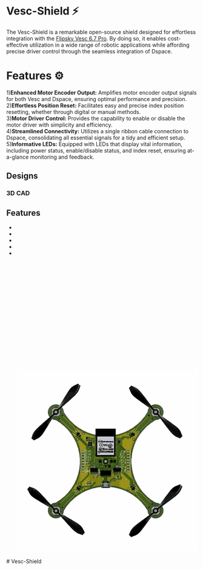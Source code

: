 # Vesc-Shield ⚡️

The Vesc-Shield is a remarkable open-source shield designed for effortless integration with the [Flipsky Vesc 6.7 Pro](https://flipsky.net/products/flipsky-mini-fsesc6-7-pro-70a-base-on-vesc6-6-with-aluminum-anodized-heat-sink?variant=42664011956465&currency=USD&utm_medium=product_sync&utm_source=google&utm_content=sag_organic&utm_campaign=sag_organic&gad=1&gclid=CjwKCAjwo9unBhBTEiwAipC110jtGEOlnNmrO9Tqul8LjfJ8Tr05fPZSuTm81KGfPlVTePEtUpiYyBoCPOYQAvD_BwE). By doing so, it enables cost-effective utilization in a wide range of robotic applications while affording precise driver control through the seamless integration of Dspace.
<br/>

# Features ⚙️
1)**Enhanced Motor Encoder Output:** Amplifies motor encoder output signals for both Vesc and Dspace, ensuring optimal performance and precision.<br/>
2)**Effortless Position Reset:** Facilitates easy and precise index position resetting, whether through digital or manual methods.<br/>
3)**Motor Driver Control:** Provides the capability to enable or disable the motor driver with simplicity and efficiency.<br/>
4)**Streamlined Connectivity:** Utilizes a single ribbon cable connection to Dspace, consolidating all essential signals for a tidy and efficient setup.<br/>
5)**Informative LEDs:** Equipped with LEDs that display vital information, including power status, enable/disable status, and index reset, ensuring at-a-glance monitoring and feedback.<br/>


## Designs



### 3D CAD

## Features

 - 
 - 
 - 
 - 
 - 
 <br/>
  <br/>
   <br/>
    <br/>
     <br/>
  <br/>
   <br/>
    <br/>
     <br/>
  <br/>
   <br/>
    <br/>
     <br/>
  <br/>
   <br/>
    <br/>

 
<p align="right">
  <img src="https://github.com/Kunalverma1502/esp32-mini-drone/blob/master/IMAGES/Motor Directions.gif" width="480" height="480" />
</p>
# Vesc-Shield
